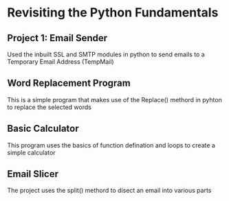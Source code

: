# Revisiting the Python Fundamentals
## Project 1: Email Sender 
Used the inbuilt SSL and SMTP modules in python to send emails to a Temporary Email Address (TempMail)

## Word Replacement Program
This is a simple program that makes use of the Replace() methord in pyhton to replace the selected words

## Basic Calculator 
This program uses the basics of function defination and loops to create a simple calculator

## Email Slicer
The project uses the split() methord to disect an email into various parts 